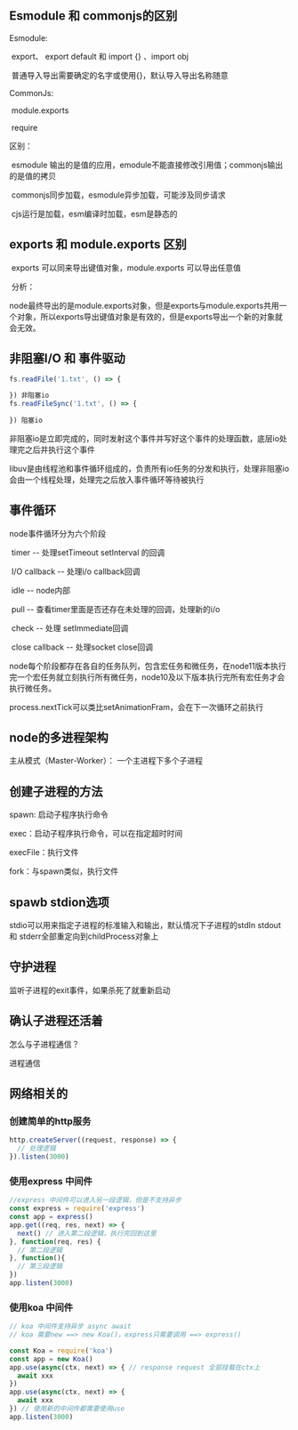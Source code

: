 ## Esmodule 和 commonjs的区别

Esmodule:

​	 export、 export default 和 import {}  、import obj

​	 普通导入导出需要确定的名字或使用{}，默认导入导出名称随意

CommonJs:

​	module.exports

​	require

区别：

​	esmodule 输出的是值的应用，emodule不能直接修改引用值；commonjs输出的是值的拷贝

​	commonjs同步加载，esmodule异步加载，可能涉及同步请求

​	cjs运行是加载，esm编译时加载，esm是静态的

## exports 和 module.exports 区别

​	exports 可以同来导出键值对象，module.exports 可以导出任意值

​	分析：

​		node最终导出的是module.exports对象，但是exports与module.exports共用一个对象，所以exports导出键值对象是有效的，但是exports导出一个新的对象就会无效。

## 非阻塞I/O 和 事件驱动

```js
fs.readFile('1.txt', () => {

}) 非阻塞io
fs.readFileSync('1.txt', () => {
  
}) 阻塞io
```

非阻塞io是立即完成的，同时发射这个事件并写好这个事件的处理函数，底层io处理完之后并执行这个事件

libuv是由线程池和事件循环组成的，负责所有io任务的分发和执行，处理非阻塞io会由一个线程处理，处理完之后放入事件循环等待被执行

## 事件循环

node事件循环分为六个阶段

​	timer -- 处理setTimeout setInterval 的回调

​	I/O callback -- 处理i/o callback回调

​	idle -- node内部

​	pull -- 查看timer里面是否还存在未处理的回调，处理新的i/o

​	check -- 处理 setImmediate回调

​	close callback -- 处理socket close回调

node每个阶段都存在各自的任务队列，包含宏任务和微任务，在node11版本执行完一个宏任务就立刻执行所有微任务，node10及以下版本执行完所有宏任务才会执行微任务。

process.nextTick可以类比setAnimationFram，会在下一次循环之前执行

## node的多进程架构

主从模式（Master-Worker）： 一个主进程下多个子进程

## 创建子进程的方法

spawn: 启动子程序执行命令

exec：启动子程序执行命令，可以在指定超时时间

execFile：执行文件

fork：与spawn类似，执行文件

## spawb stdion选项

stdio可以用来指定子进程的标准输入和输出，默认情况下子进程的stdIn stdout 和 stderr全部重定向到childProcess对象上

## 守护进程

监听子进程的exit事件，如果杀死了就重新启动

## 确认子进程还活着

 怎么与子进程通信？

进程通信

## 网络相关的

### 创建简单的http服务

```js
http.createServer((request, response) => {
  // 处理逻辑
}).listen(3000)
```

### 使用express 中间件

```js
//express 中间件可以进入另一段逻辑，但是不支持异步
const express = require('express')
const app = express()
app.get((req, res, next) => {
  next() // 进入第二段逻辑，执行完回到这里
}, function(req, res) {
  // 第二段逻辑
}, function(){
  // 第三段逻辑
})
app.listen(3000)
```

### 使用koa 中间件

```js
// koa 中间件支持异步 async await
// koa 需要new ==> new Koa()，express只需要调用 ==> express()

const Koa = require('koa')
const app = new Koa()
app.use(async(ctx, next) => { // response request 全部挂载在ctx上
  await xxx
})
app.use(async(ctx, next) => {
  await xxx
}) // 使用新的中间件都需要使用use
app.listen(3000)
```



